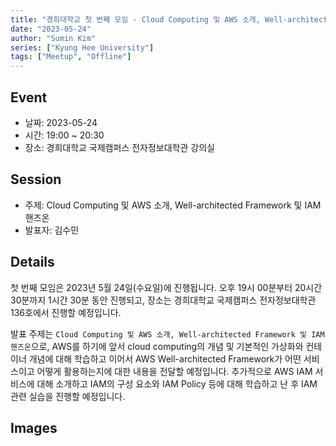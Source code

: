 ```yaml
---
title: "경희대학교 첫 번째 모임 - Cloud Computing 및 AWS 소개, Well-architected Framework 및 IAM 핸즈온"
date: "2023-05-24"
author: "Sumin Kim"
series: ["Kyung Hee University"]
tags: ["Meetup", "Offline"]
---
```


## Event

- 날짜: 2023-05-24
- 시간: 19:00 ~ 20:30
- 장소: 경희대학교 국제캠퍼스 전자정보대학관 강의실

## Session

- 주제: Cloud Computing 및 AWS 소개, Well-architected Framework 및 IAM 핸즈온
- 발표자: 김수민

## Details

첫 번째 모임은 2023년 5월 24일(수요일)에 진행됩니다.
오후 19시 00분부터 20시간 30분까지 1시간 30분 동안 진행되고, 장소는 경희대학교 국제캠퍼스 전자정보대학관 136호에서 진행할 예정입니다.

발표 주제는 `Cloud Computing 및 AWS 소개, Well-architected Framework 및 IAM 핸즈온`으로, AWS를 하기에 앞서 cloud computing의 개념 및 기본적인 가상화와 컨테이너 개념에 대해 학습하고 이어서 AWS Well-architected Framework가 어떤 서비스이고 어떻게 활용하는지에 대한 내용을 전달할 예정입니다. 추가적으로 AWS IAM 서비스에 대해 소개하고 IAM의 구성 요소와 IAM Policy 등에 대해 학습하고 난 후 IAM 관련 실습을 진행할 예정입니다.

## Images

